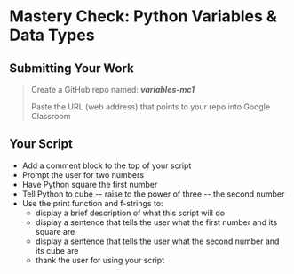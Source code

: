 # Mastery Check: Python Variables & Data Types

## Submitting Your Work
> Create a GitHub repo named: ***variables-mc1***
>
> Paste the URL (web address) that points to your repo into Google Classroom

## Your Script

- Add a comment block to the top of your script
- Prompt the user for two numbers
- Have Python square the first number
- Tell Python to cube -- raise to the power of three -- the second number
- Use the print function and f-strings to:
    -   display a brief description of what this script will do
    -   display a sentence that tells the user what the first number and its square are
    -   display a sentence that tells the user what the second number and its cube are
    -   thank the user for using your script 
